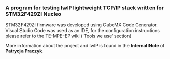 ### A program for testing lwIP lightweight TCP/IP stack written for STM32F429ZI Nucleo

STM32F429ZI firmware was developed using CubeMX Code Generator. Visual Studio Code was used as an IDE, for the configuration instructions please refer to the TE-MPE-EP wiki ('Tools we use' section)

More information about the project and lwIP is found in the **Internal Note** of **Patrycja Praczyk**